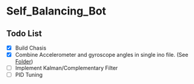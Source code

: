 # Self_Balancing_Bot
## Todo List
- [X] Build Chasis
- [X] Combine Accelerometer and gyroscope angles in single ino file. (See [Folder](https://github.com/Robotics-Club-IITP/Self_Balancing_Bot/tree/master/calculating%20angle%20using%20MPU))
- [ ] Implement Kalman/Complementary Filter
- [ ] PID Tuning
